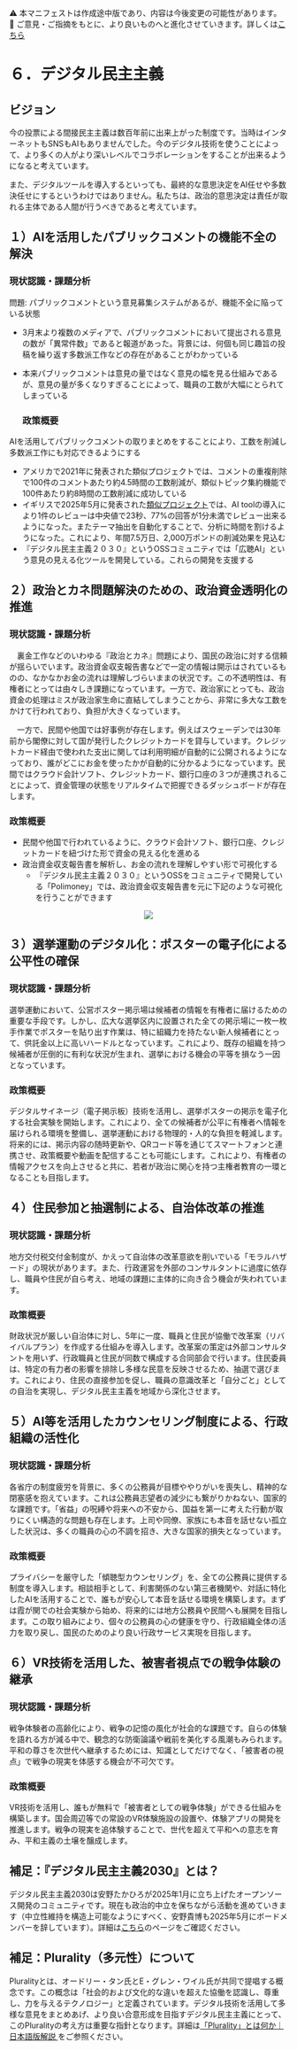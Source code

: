 ⚠️ 本マニフェストは作成途中版であり、内容は今後変更の可能性があります。  
💬 ご意見・ご指摘をもとに、より良いものへと進化させていきます。詳しくは[こちら](README.md#このマニフェスト自身もみんなの知恵を集めて改善していきます)

# ６．デジタル民主主義

## ビジョン

今の投票による間接民主主義は数百年前に出来上がった制度です。当時はインターネットもSNSもAIもありませんでした。今のデジタル技術を使うことによって、より多くの人がより深いレベルでコラボレーションをすることが出来るようになると考えています。

また、デジタルツールを導入するといっても、最終的な意思決定をAI任せや多数決任せにするというわけではありません。私たちは、政治的意思決定は責任が取れる主体である人間が行うべきであると考えています。

## １）AIを活用したパブリックコメントの機能不全の解決

### 現状認識・課題分析

問題: パブリックコメントという意見募集システムがあるが、機能不全に陥っている状態

* 3月末より複数のメディアで、パブリックコメントにおいて提出される意見の数が「異常件数」であると報道があった。背景には、何個も同じ趣旨の投稿を繰り返す多数派工作などの存在があることがわかっている  
* 本来パブリックコメントは意見の量ではなく意見の幅を見る仕組みであるが、意見の量が多くなりすぎることによって、職員の工数が大幅にとられてしまっている

  ### 政策概要

AIを活用してパブリックコメントの取りまとめをすることにより、工数を削減し多数派工作にも対応できるようにする

* アメリカで2021年に発表された類似プロジェクトでは、コメントの重複削除で100件のコメントあたり約4.5時間の工数削減が、類似トピック集約機能で100件あたり約8時間の工数削減に成功している  
* イギリスで2025年5月に発表された[類似プロジェクト](%20https://ai.gov.uk/blogs/evaluating-consult-an-ai-tool-for-enhanced-public-consultation-analysis/)では、AI toolの導入により1件のレビューは中央値で23秒、77%の回答が1分未満でレビュー出来るようになった。またテーマ抽出を自動化することで、分析に時間を割けるようになった。これにより、年間7.5万日、2,000万ポンドの削減効果を見込む  
* 『デジタル民主主義２０３０』というOSSコミュニティでは「広聴AI」という意見の見える化ツールを開発している。これらの開発を支援する

## ２）政治とカネ問題解決のための、政治資金透明化の推進

### 現状認識・課題分析

　裏金工作などのいわゆる『政治とカネ』問題により、国民の政治に対する信頼が揺らいでいます。政治資金収支報告書などで一定の情報は開示はされているものの、なかなかお金の流れは理解しづらいままの状況です。この不透明性は、有権者にとっては由々しき課題になっています。一方で、政治家にとっても、政治資金の処理はミスが政治家生命に直結してしまうことから、非常に多大な工数をかけて行われており、負担が大きくなっています。

　一方で、民間や他国では好事例が存在します。例えばスウェーデンでは30年前から閣僚に対して国が発行したクレジットカードを貸与しています。クレジットカード経由で使われた支出に関しては利用明細が自動的に公開されるようになっており、誰がどこにお金を使ったかが自動的に分かるようになっています。民間ではクラウド会計ソフト、クレジットカード、銀行口座の３つが連携されることによって、資金管理の状態をリアルタイムで把握できるダッシュボードが存在します。

### 政策概要

* 民間や他国で行われているように、クラウド会計ソフト、銀行口座、クレジットカードを紐づけた形で資金の見える化を進める  
* 政治資金収支報告書を解析し、お金の流れを理解しやすい形で可視化する  
  * 『デジタル民主主義２０３０』というOSSをコミュニティで開発している「Polimoney」では、政治資金収支報告書を元に下記のような可視化を行うことができます  
<p align="center">
  <img src="https://github.com/user-attachments/assets/bf5de7d9-c5d6-4eea-8154-579693106340">
</p>

## ３）選挙運動のデジタル化：ポスターの電子化による公平性の確保

### 現状認識・課題分析

選挙運動において、公営ポスター掲示場は候補者の情報を有権者に届けるための重要な手段です。しかし、広大な選挙区内に設置された全ての掲示場に一枚一枚手作業でポスターを貼り出す作業は、特に組織力を持たない新人候補者にとって、供託金以上に高いハードルとなっています。これにより、既存の組織を持つ候補者が圧倒的に有利な状況が生まれ、選挙における機会の平等を損なう一因となっています。

### 政策概要

デジタルサイネージ（電子掲示板）技術を活用し、選挙ポスターの掲示を電子化する社会実験を開始します。これにより、全ての候補者が公平に有権者へ情報を届けられる環境を整備し、選挙運動における物理的・人的な負担を軽減します。将来的には、掲示内容の随時更新や、QRコード等を通じてスマートフォンと連携させ、政策概要や動画を配信することも可能にします。これにより、有権者の情報アクセスを向上させると共に、若者が政治に関心を持つ主権者教育の一環となることも目指します。

## ４）住民参加と抽選制による、自治体改革の推進

### 現状認識・課題分析

地方交付税交付金制度が、かえって自治体の改革意欲を削いでいる「モラルハザード」の現状があります。また、行政運営を外部のコンサルタントに過度に依存し、職員や住民が自ら考え、地域の課題に主体的に向き合う機会が失われています。

### 政策概要

財政状況が厳しい自治体に対し、5年に一度、職員と住民が協働で改革案（リバイバルプラン）を作成する仕組みを導入します。改革案の策定は外部コンサルタントを用いず、行政職員と住民が同数で構成する合同部会で行います。住民委員は、特定の有力者の影響を排除し多様な民意を反映させるため、抽選で選びます。これにより、住民の直接参加を促し、職員の意識改革と「自分ごと」としての自治を実現し、デジタル民主主義を地域から深化させます。

## ５）AI等を活用したカウンセリング制度による、行政組織の活性化

### 現状認識・課題分析

各省庁の制度疲労を背景に、多くの公務員が目標ややりがいを喪失し、精神的な閉塞感を抱えています。これは公務員志望者の減少にも繋がりかねない、国家的な課題です。「省益」の呪縛や将来への不安から、国益を第一に考えた行動が取りにくい構造的な問題も存在します。上司や同僚、家族にも本音を話せない孤立した状況は、多くの職員の心の不調を招き、大きな国家的損失となっています。

### 政策概要

プライバシーを厳守した「傾聴型カウンセリング」を、全ての公務員に提供する制度を導入します。相談相手として、利害関係のない第三者機関や、対話に特化したAIを活用することで、誰もが安心して本音を話せる環境を構築します。まずは霞が関での社会実験から始め、将来的には地方公務員や民間へも展開を目指します。この取り組みにより、個々の公務員の心の健康を守り、行政組織全体の活力を取り戻し、国民のためのより良い行政サービス実現を目指します。

## ６）VR技術を活用した、被害者視点での戦争体験の継承

### 現状認識・課題分析
戦争体験者の高齢化により、戦争の記憶の風化が社会的な課題です。自らの体験を語れる方が減る中で、観念的な防衛論議や戦前を美化する風潮もみられます。平和の尊さを次世代へ継承するためには、知識としてだけでなく、「被害者の視点」で戦争の現実を体感する機会が不可欠です。

### 政策概要
VR技術を活用し、誰もが無料で「被害者としての戦争体験」ができる仕組みを構築します。国会周辺等での常設のVR体験施設の設置や、体験アプリの開発を推進します。戦争の現実を追体験することで、世代を超えて平和への意志を育み、平和主義の土壌を醸成します。

## 補足：『デジタル民主主義2030』とは？

デジタル民主主義2030は安野たかひろが2025年1月に立ち上げたオープンソース開発のコミュニティです。現在も政治的中立を保ちながら活動を進めていきます（中立性維持を構造上可能なようにすべく、安野貴博も2025年5月にボードメンバーを辞しています）。詳細は[こちら](https://dd2030.org/)のページをご確認ください。

## 補足：Plurality（多元性）について

Pluralityとは、オードリー・タン氏とE・グレン・ワイル氏が共同で提唱する概念です。この概念は「社会的および文化的な違いを超えた協働を認識し、尊重し、力を与えるテクノロジー」と定義されています。デジタル技術を活用して多様な意見をまとめあげ、より良い合意形成を目指すデジタル民主主義にとって、このPluralityの考え方は重要な指針となります。詳細は[「Plurality」とは何か｜日本語版解説
](https://wired.jp/article/what-is-plurality-book/)をご参照ください。